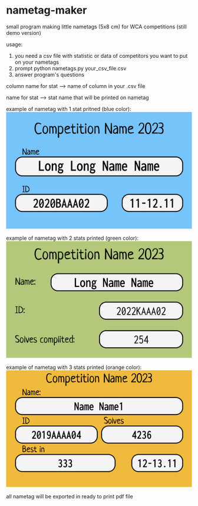 # nametag-maker
small program making little nametags (5x8 cm) for WCA competitions (still demo version)

usage:
1. you need a csv file with statistic or data of competitors you want to put on your nametags
2. prompt python nametags.py your_csv_file.csv
3. answer program's questions

column name for stat --> name of column in your .csv file
 
name for stat --> stat name that will be printed on nametag


example of nametag with 1 stat pritned (blue color):
![Alt text](examples/Long%20Long%20Name%20Name.png)

example of nametag with 2 stats printed (green color):
![Alt text](examples/Long%20Name%20Name%20.png)

example of nametag with 3 stats printed (orange color):
![Alt text](examples/Name%20Name1.png)

all nametag will be exported in ready to print pdf file